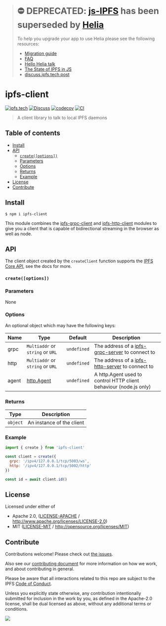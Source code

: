 > # ⛔️ DEPRECATED: [js-IPFS](https://github.com/ipfs/js-ipfs) has been superseded by [Helia](https://github.com/ipfs/helia) <!-- omit in toc -->
>
> To help you upgrade your app to use Helia please see the following resources:
>
>  - [Migration guide](https://github.com/ipfs/helia/wiki/%F0%9F%9A%9B-Migrating-from-js-IPFS)
>  - [FAQ](https://github.com/ipfs/helia/wiki/%E2%9D%93-FAQ)
>  - [Hello Helia talk](https://www.youtube.com/watch?v=T_FlhkLSgH8)
>  - [The State of IPFS in JS](https://blog.ipfs.tech/state-of-ipfs-in-js/)
>  - [discuss.ipfs.tech post](..)

# ipfs-client <!-- omit in toc -->

[![ipfs.tech](https://img.shields.io/badge/project-IPFS-blue.svg?style=flat-square)](https://ipfs.tech)
[![Discuss](https://img.shields.io/discourse/https/discuss.ipfs.tech/posts.svg?style=flat-square)](https://discuss.ipfs.tech)
[![codecov](https://img.shields.io/codecov/c/github/ipfs/js-ipfs.svg?style=flat-square)](https://codecov.io/gh/ipfs/js-ipfs)
[![CI](https://img.shields.io/github/actions/workflow/status/ipfs/js-ipfs/test.yml?branch=master\&style=flat-square)](https://github.com/ipfs/js-ipfs/actions/workflows/test.yml?query=branch%3Amaster)

> A client library to talk to local IPFS daemons

## Table of contents <!-- omit in toc -->

- [Install](#install)
- [API](#api)
  - [`create([options])`](#createoptions)
  - [Parameters](#parameters)
  - [Options](#options)
  - [Returns](#returns)
  - [Example](#example)
- [License](#license)
- [Contribute](#contribute)

## Install

```console
$ npm i ipfs-client
```

This module combines the [ipfs-grpc-client][] and [ipfs-http-client][] modules to give you a client that is capable of bidirectional streaming in the browser as well as node.

## API

The client object created by the `createClient` function supports the [IPFS Core API](https://github.com/ipfs/js-ipfs/tree/master/docs/core-api), see the docs for more.

### `create([options])`

### Parameters

None

### Options

An optional object which may have the following keys:

| Name  | Type                                                                 | Default     | Description                                                       |
| ----- | -------------------------------------------------------------------- | ----------- | ----------------------------------------------------------------- |
| grpc  | `Multiaddr` or `string` or `URL`                                     | `undefined` | The address of a [ipfs-grpc-server][] to connect to               |
| http  | `Multiaddr` or `string` or `URL`                                     | `undefined` | The address of a [ipfs-http-server][] to connect to               |
| agent | [http.Agent](https://nodejs.org/api/http.html#http_class_http_agent) | `undefined` | A http.Agent used to control HTTP client behaviour (node.js only) |

### Returns

| Type     | Description               |
| -------- | ------------------------- |
| `object` | An instance of the client |

### Example

```js
import { create } from 'ipfs-client'

const client = create({
  grpc: '/ipv4/127.0.0.1/tcp/5003/ws',
  http: '/ipv4/127.0.0.1/tcp/5002/http'
})

const id = await client.id()
```

## License

Licensed under either of

- Apache 2.0, ([LICENSE-APACHE](LICENSE-APACHE) / <http://www.apache.org/licenses/LICENSE-2.0>)
- MIT ([LICENSE-MIT](LICENSE-MIT) / <http://opensource.org/licenses/MIT>)

## Contribute

Contributions welcome! Please check out [the issues](https://github.com/ipfs/js-ipfs/issues).

Also see our [contributing document](https://github.com/ipfs/community/blob/master/CONTRIBUTING_JS.md) for more information on how we work, and about contributing in general.

Please be aware that all interactions related to this repo are subject to the IPFS [Code of Conduct](https://github.com/ipfs/community/blob/master/code-of-conduct.md).

Unless you explicitly state otherwise, any contribution intentionally submitted for inclusion in the work by you, as defined in the Apache-2.0 license, shall be dual licensed as above, without any additional terms or conditions.

[![](https://cdn.rawgit.com/jbenet/contribute-ipfs-gif/master/img/contribute.gif)](https://github.com/ipfs/community/blob/master/CONTRIBUTING.md)

[ipfs]: https://www.npmjs.com/package/ipfs

[ipfs-grpc-client]: https://www.npmjs.com/package/ipfs-grpc-client

[ipfs-http-client]: https://www.npmjs.com/package/ipfs-http-client

[ipfs-grpc-server]: https://www.npmjs.com/package/ipfs-grpc-server

[ipfs-http-server]: https://www.npmjs.com/package/ipfs-http-server

